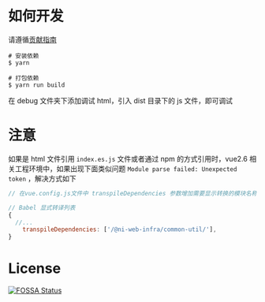 # 如何开发

请遵循[贡献指南](https://github.com/NI-Web-Infra-Team/common-util/blob/main/.github/CONTRIBUTING.zh-CN.md)

```shell
# 安装依赖
$ yarn

# 打包依赖
$ yarn run build
```

在 debug 文件夹下添加调试 html，引入 dist 目录下的 js 文件，即可调试

# 注意

如果是 html 文件引用 `index.es.js` 文件或者通过 npm 的方式引用时，vue2.6 相关工程环境中，如果出现下面类似问题 `Module parse failed: Unexpected token` ，解决方式如下

```javascript
// 在vue.config.js文件中 transpileDependencies 参数增加需要显示转换的模块名称

// Babel 显式转译列表
{
  //...
	transpileDependencies: ['/@ni-web-infra/common-util/'],
}
```

# License
[![FOSSA Status](https://app.fossa.com/api/projects/git%2Bgithub.com%2FNI-Web-Infra-Team%2Fcommon-util.svg?type=large)](https://app.fossa.com/projects/git%2Bgithub.com%2FNI-Web-Infra-Team%2Fcommon-util?ref=badge_large)

